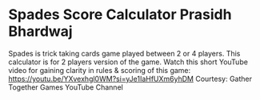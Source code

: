 # Spades Score Calculator Prasidh Bhardwaj
Spades is trick taking cards game played between 2 or 4 players. This calculator is for 2 players version of the game. Watch this short YouTube video for gaining clarity in rules & scoring of this game: https://youtu.be/YXvexhgl0WM?si=yJe1IaHfUXm6yhDM Courtesy: Gather Together Games YouTube Channel
 
